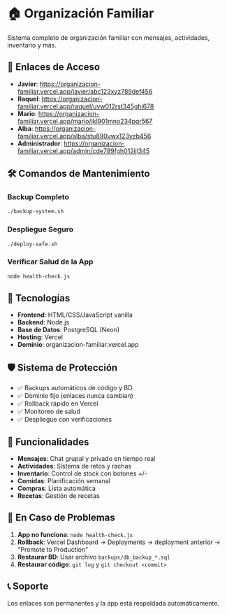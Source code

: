 # 🏠 Organización Familiar

Sistema completo de organización familiar con mensajes, actividades, inventario y más.

## 🔗 Enlaces de Acceso

- **Javier**: https://organizacion-familiar.vercel.app/javier/abc123xyz789def456
- **Raquel**: https://organizacion-familiar.vercel.app/raquel/uvw012rst345ghi678
- **Mario**: https://organizacion-familiar.vercel.app/mario/jkl901mno234pqr567
- **Alba**: https://organizacion-familiar.vercel.app/alba/stu890vwx123yzb456
- **Administrador**: https://organizacion-familiar.vercel.app/admin/cde789fgh012ijl345

## 🛠️ Comandos de Mantenimiento

### Backup Completo
```bash
./backup-system.sh
```

### Despliegue Seguro
```bash
./deploy-safe.sh
```

### Verificar Salud de la App
```bash
node health-check.js
```

## 🔧 Tecnologías

- **Frontend**: HTML/CSS/JavaScript vanilla
- **Backend**: Node.js
- **Base de Datos**: PostgreSQL (Neon)
- **Hosting**: Vercel
- **Dominio**: organizacion-familiar.vercel.app

## 🛡️ Sistema de Protección

- ✅ Backups automáticos de código y BD
- ✅ Dominio fijo (enlaces nunca cambian)
- ✅ Rollback rápido en Vercel
- ✅ Monitoreo de salud
- ✅ Despliegue con verificaciones

## 📱 Funcionalidades

- **Mensajes**: Chat grupal y privado en tiempo real
- **Actividades**: Sistema de retos y rachas
- **Inventario**: Control de stock con botones +/-
- **Comidas**: Planificación semanal
- **Compras**: Lista automática
- **Recetas**: Gestión de recetas

## 🚨 En Caso de Problemas

1. **App no funciona**: `node health-check.js`
2. **Rollback**: Vercel Dashboard → Deployments → deployment anterior → "Promote to Production"
3. **Restaurar BD**: Usar archivo `backups/db_backup_*.sql`
4. **Restaurar código**: `git log` y `git checkout <commit>`

## 📞 Soporte

Los enlaces son permanentes y la app está respaldada automáticamente.